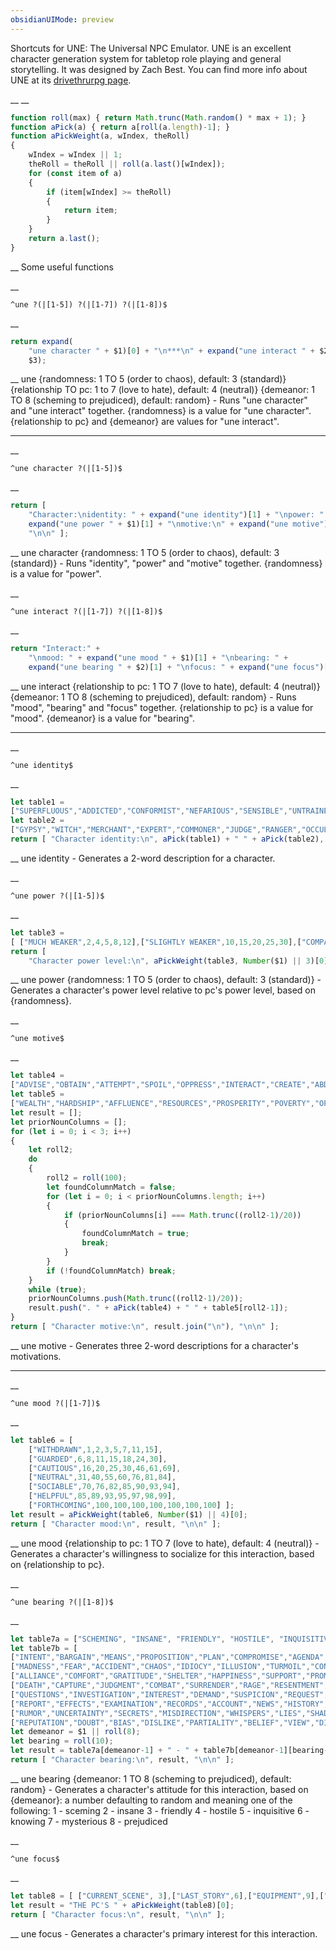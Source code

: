 ```yaml
---
obsidianUIMode: preview
---
```


Shortcuts for UNE: The Universal NPC Emulator.  UNE is an excellent character generation system for tabletop role playing and general storytelling.  It was designed by Zach Best. 
 You can find more info about UNE at its [drivethrurpg page](https://www.drivethrurpg.com/product/134163/UNE-The-Universal-NPC-Emulator-rev).


__
__
```js
function roll(max) { return Math.trunc(Math.random() * max + 1); }
function aPick(a) { return a[roll(a.length)-1]; }
function aPickWeight(a, wIndex, theRoll)
{
	wIndex = wIndex || 1;
	theRoll = theRoll || roll(a.last()[wIndex]);
	for (const item of a)
	{
		if (item[wIndex] >= theRoll)
		{
			return item;
		}
	}
	return a.last();
}
```
__
Some useful functions


__
```
^une ?(|[1-5]) ?(|[1-7]) ?(|[1-8])$
```
__
```js
return expand(
	"une character " + $1)[0] + "\n***\n" + expand("une interact " + $2 + " " +
	$3);
```
__
une {randomness: 1 TO 5 (order to chaos), default: 3 (standard)} {relationship TO pc: 1 to 7 (love to hate), default: 4 (neutral)} {demeanor: 1 TO 8 (scheming to prejudiced), default: random} - Runs "une character" and "une interact" together.  {randomness} is a value for "une character".  {relationship to pc} and {demeanor} are values for "une interact".
***


__
```
^une character ?(|[1-5])$
```
__
```js
return [
	"Character:\nidentity: " + expand("une identity")[1] + "\npower: " +
	expand("une power " + $1)[1] + "\nmotive:\n" + expand("une motive")[1],
	"\n\n" ];
```
__
une character {randomness: 1 TO 5 (order to chaos), default: 3 (standard)} - Runs "identity", "power" and "motive" together.  {randomness} is a value for "power".


__
```
^une interact ?(|[1-7]) ?(|[1-8])$
```
__
```js
return "Interact:" +
	"\nmood: " + expand("une mood " + $1)[1] + "\nbearing: " +
	expand("une bearing " + $2)[1] + "\nfocus: " + expand("une focus")[1] + "\n\n";
```
__
une interact {relationship to pc: 1 TO 7 (love to hate), default: 4 (neutral)} {demeanor: 1 TO 8 (scheming to prejudiced), default: random} - Runs "mood", "bearing" and "focus" together.  {relationship to pc} is a value for "mood".  {demeanor} is a value for "bearing".
***


__
```
^une identity$
```
__
```js
let table1 =
["SUPERFLUOUS","ADDICTED","CONFORMIST","NEFARIOUS","SENSIBLE","UNTRAINED","ROMANTIC","UNREASONABLE","SKILLED","NEGLECTFUL","LIVELY","FORTHRIGHT","IDEALISTIC","UNSUPPORTIVE","RATIONAL","COARSE","FOOLISH","CUNNING","DELIGHTFUL","MISERLY","INEPT","BANAL","LOGICAL","SUBTLE","REPUTABLE","WICKED","LAZY","PESSIMISTIC","SOLEMN","HABITUAL","MEEK","HELPFUL","UNCONCERNED","GENEROUS","DOCILE","CHEERY","PRAGMATIC","SERENE","THOUGHTFUL","HOPELESS","PLEASANT","INSENSITIVE","TITLED","INEXPERIENCED","PRYING","OBLIVIOUS","REFINED","INDISPENSABLE","SCHOLARLY","CONSERVATIVE","UNCOUTH","WILLFUL","INDIFFERENT","FICKLE","ELDERLY","SINFUL","NAIVE","PRIVILEGED","GLUM","LIKABLE","LETHARGIC","DEFIANT","OBNOXIOUS","INSIGHTFUL","TACTLESS","FANATIC","PLEBEIAN","CHILDISH","PIOUS","UNEDUCATED","INCONSIDERATE","CULTURED","REVOLTING","CURIOUS","TOUCHY","NEEDY","DIGNIFIED","PUSHY","KIND","CORRUPT","JOVIAL","SHREWD","LIBERAL","COMPLIANT","DESTITUTE","CONNIVING","CAREFUL","ALLURING","DEFECTIVE","OPTIMISTIC","AFFLUENT","DESPONDENT","MINDLESS","PASSIONATE","DEVOTED","ESTABLISHED","UNSEEMLY","DEPENDABLE","RIGHTEOUS","CONFIDENT"];
let table2 =
["GYPSY","WITCH","MERCHANT","EXPERT","COMMONER","JUDGE","RANGER","OCCULTIST","REVEREND","THUG","DRIFTER","JOURNEYMAN","STATESMAN","ASTROLOGER","DUELIST","JACK-OF-ALL-TRADES","ARISTOCRAT","PREACHER","ARTISAN","ROGUE","MISSIONARY","OUTCAST","MERCENARY","CARETAKER","HERMIT","ORATOR","CHIEFTAIN","PIONEER","BURGLAR","VICAR","OFFICER","EXPLORER","WARDEN","OUTLAW","ADEPT","BUM","SORCERER","LABORER","MASTER","ASCENDANT","VILLAGER","MAGUS","CONSCRIPT","WORKER","ACTOR","HERALD","HIGHWAYMAN","FORTUNE-HUNTER","GOVERNOR","SCRAPPER","MONK","HOMEMAKER","RECLUSE","STEWARD","POLYMATH","MAGICIAN","TRAVELER","VAGRANT","APPRENTICE","POLITICIAN","MEDIATOR","CROOK","CIVILIAN","ACTIVIST","HERO","CHAMPION","CLERIC","SLAVE","GUNMAN","CLAIRVOYANT","PATRIARCH","SHOPKEEPER","CRONE","ADVENTURER","SOLDIER","ENTERTAINER","CRAFTSMAN","SCIENTIST","ASCETIC","SUPERIOR","PERFORMER","MAGISTER","SERF","BRUTE","INQUISITOR","LORD","VILLAIN","PROFESSOR","SERVANT","CHARMER","GLOBETROTTER","SNIPER","COURTIER","PRIEST","TRADESMAN","HITMAN","WIZARD","BEGGAR","TRADESMAN","WARRIOR"];
return [ "Character identity:\n", aPick(table1) + " " + aPick(table2), "\n\n" ];
```
__
une identity - Generates a 2-word description for a character.


__
```
^une power ?(|[1-5])$
```
__
```js
let table3 =
[ ["MUCH WEAKER",2,4,5,8,12],["SLIGHTLY WEAKER",10,15,20,25,30],["COMPARABLE",90,85,80,75,70],["SLIGHTLY STRONGER",98,96,95,92,88],["MUCH STRONGER",100,100,100,100,100] ];
return [
	"Character power level:\n", aPickWeight(table3, Number($1) || 3)[0], "\n\n" ];
```
__
une power {randomness: 1 TO 5 (order to chaos), default: 3 (standard)} - Generates a character's power level relative to pc's power level, based on {randomness}.


__
```
^une motive$
```
__
```js
let table4 =
["ADVISE","OBTAIN","ATTEMPT","SPOIL","OPPRESS","INTERACT","CREATE","ABDUCT","PROMOTE","CONCEIVE","BLIGHT","PROGRESS","DISTRESS","POSSESS","RECORD","EMBRACE","CONTACT","PURSUE","ASSOCIATE","PREPARE","SHEPHERD","ABUSE","INDULGE","CHRONICLE","FULFILL","DRIVE","REVIEW","AID","FOLLOW","ADVANCE","GUARD","CONQUER","HINDER","PLUNDER","CONSTRUCT","ENCOURAGE","AGONIZE","COMPREHEND","ADMINISTER","RELATE","TAKE","DISCOVER","DETER","ACQUIRE","DAMAGE","PUBLICIZE","BURDEN","ADVOCATE","IMPLEMENT","UNDERSTAND","COLLABORATE","STRIVE","COMPLETE","COMPEL","JOIN","ASSIST","DEFILE","PRODUCE","INSTITUTE","ACCOUNT","WORK","ACCOMPANY","OFFEND","GUIDE","LEARN","PERSECUTE","COMMUNICATE","PROCESS","REPORT","DEVELOP","STEAL","SUGGEST","WEAKEN","ACHIEVE","SECURE","INFORM","PATRONIZE","DEPRESS","DETERMINE","SEEK","MANAGE","SUPPRESS","PROCLAIM","OPERATE","ACCESS","REFINE","COMPOSE","UNDERMINE","EXPLAIN","DISCOURAGE","ATTEND","DETECT","EXECUTE","MAINTAIN","REALIZE","CONVEY","ROB","ESTABLISH","OVERTHROW","SUPPORT"];
let table5 =
["WEALTH","HARDSHIP","AFFLUENCE","RESOURCES","PROSPERITY","POVERTY","OPULENCE","DEPRIVATION","SUCCESS","DISTRESS","CONTRABAND","MUSIC","LITERATURE","TECHNOLOGY","ALCOHOL","MEDICINES","BEAUTY","STRENGTH","INTELLIGENCE","FORCE","THE_WEALTHY","THE_POPULOUS","ENEMIES","THE_PUBLIC","RELIGION","THE_POOR","FAMILY","THE_ELITE","ACADEMIA","THE_FORSAKEN","THE_LAW","THE_GOVERNMENT","THE_OPPRESSED","FRIENDS","CRIMINALS","ALLIES","SECRET_SOCIETIES","THE_WORLD","MILITARY","THE_CHURCH","DREAMS","DISCRETION","LOVE","FREEDOM","PAIN","FAITH","SLAVERY","ENLIGHTENMENT","RACISM","SENSUALITY","DISSONANCE","PEACE","DISCRIMINATION","DISBELIEF","PLEASURE","HATE","HAPPINESS","SERVITUDE","HARMONY","JUSTICE","GLUTTONY","LUST","ENVY","GREED","LAZINESS","WRATH","PRIDE","PURITY","MODERATION","VIGILANCE","ZEAL","COMPOSURE","CHARITY","MODESTY","ATROCITIES","COWARDICE","NARCISSISM","COMPASSION","VALOR","PATIENCE","ADVICE","PROPAGANDA","SCIENCE","KNOWLEDGE","COMMUNICATIONS","LIES","MYTHS","RIDDLES","STORIES","LEGENDS","INDUSTRY","NEW_RELIGIONS","PROGRESS","ANIMALS","GHOSTS","MAGIC","NATURE","OLD_RELIGIONS","EXPERTISE","SPIRITS"];
let result = [];
let priorNounColumns = [];
for (let i = 0; i < 3; i++)
{
	let roll2;
	do
	{
		roll2 = roll(100);
		let foundColumnMatch = false;
		for (let i = 0; i < priorNounColumns.length; i++)
		{
			if (priorNounColumns[i] === Math.trunc((roll2-1)/20))
			{
				foundColumnMatch = true;
				break;
			}
		}
		if (!foundColumnMatch) break;
	}
	while (true);
	priorNounColumns.push(Math.trunc((roll2-1)/20));
	result.push(". " + aPick(table4) + " " + table5[roll2-1]);
}
return [ "Character motive:\n", result.join("\n"), "\n\n" ];
```
__
une motive - Generates three 2-word descriptions for a character's motivations.
***


__
```
^une mood ?(|[1-7])$
```
__
```js
let table6 = [
	["WITHDRAWN",1,2,3,5,7,11,15],
	["GUARDED",6,8,11,15,18,24,30],
	["CAUTIOUS",16,20,25,30,46,61,69],
	["NEUTRAL",31,40,55,60,76,81,84],
	["SOCIABLE",70,76,82,85,90,93,94],
	["HELPFUL",85,89,93,95,97,98,99],
	["FORTHCOMING",100,100,100,100,100,100,100] ];
let result = aPickWeight(table6, Number($1) || 4)[0];
return [ "Character mood:\n", result, "\n\n" ];
```
__
une mood {relationship to pc: 1 TO 7 (love to hate), default: 4 (neutral)} - Generates a character's willingness to socialize for this interaction, based on {relationship to pc}.


__
```
^une bearing ?(|[1-8])$
```
__
```js
let table7a = ["SCHEMING", "INSANE", "FRIENDLY", "HOSTILE", "INQUISITIVE", "KNOWING", "MYSTERIOUS", "PREJUDICED"];
let table7b = [
["INTENT","BARGAIN","MEANS","PROPOSITION","PLAN","COMPROMISE","AGENDA","ARRANGEMENT","NEGOTIATION","PLOT"],
["MADNESS","FEAR","ACCIDENT","CHAOS","IDIOCY","ILLUSION","TURMOIL","CONFUSION","FACADE","BEWILDERMENT"],
["ALLIANCE","COMFORT","GRATITUDE","SHELTER","HAPPINESS","SUPPORT","PROMISE","DELIGHT","AID","CELEBRATION"],
["DEATH","CAPTURE","JUDGMENT","COMBAT","SURRENDER","RAGE","RESENTMENT","SUBMISSION","INJURY","DESTRUCTION"],
["QUESTIONS","INVESTIGATION","INTEREST","DEMAND","SUSPICION","REQUEST","CURIOSITY","SKEPTICISM","COMMAND","PETITION"],
["REPORT","EFFECTS","EXAMINATION","RECORDS","ACCOUNT","NEWS","HISTORY","TELLING","DISCOURSE","SPEECH"],
["RUMOR","UNCERTAINTY","SECRETS","MISDIRECTION","WHISPERS","LIES","SHADOWS","ENIGMA","OBSCURITY","CONUNDRUM"],
["REPUTATION","DOUBT","BIAS","DISLIKE","PARTIALITY","BELIEF","VIEW","DISCRIMINATION","ASSESSMENT","DIFFERENCE"] ];
let demeanor = $1 || roll(8);
let bearing = roll(10);
let result = table7a[demeanor-1] + " - " + table7b[demeanor-1][bearing-1];
return [ "Character bearing:\n", result, "\n\n" ];
```
__
une bearing {demeanor: 1 TO 8 (scheming to prejudiced), default: random} - Generates a character's attitude for this interaction, based on {demeanor}: a number defaulting to random and meaning one of the following:
    1 - sceming       2 - insane       3 - friendly          4 - hostile
    5 - inquisitive    6 - knowing    7 - mysterious    8 - prejudiced


__
```
^une focus$
```
__
```js
let table8 = [ ["CURRENT_SCENE", 3],["LAST_STORY",6],["EQUIPMENT",9],["PARENTS",12],["HISTORY",15],["RETAINERS",18],["WEALTH",21],["RELICS",24],["LAST_ACTION",27],["SKILLS",30],["SUPERIORS",33],["FAME",36],["CAMPAIGN",39],["FUTURE_ACTION",42],["FRIENDS",45],["ALLIES",48],["LAST_SCENE",51],["CONTACTS",54],["FLAWS",57],["ANTAGONIST",60],["REWARDS",63],["EXPERIENCE",66],["KNOWLEDGE",69],["RECENT_SCENE",72],["COMMUNITY",75],["TREASURE",78],["THE_CHARACTER",81],["CURRENT_STORY",84],["FAMILY",87],["POWER",90],["WEAPONS",93],["PREVIOUS_SCENE",96],["ENEMY",100] ];
let result = "THE PC'S " + aPickWeight(table8)[0];
return [ "Character focus:\n", result, "\n\n" ];
```
__
une focus - Generates a character's primary interest for this interaction.
